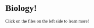 # <span style="font-family: Arno Pro">Biology!</span>

<span style="font-family: Arno Pro">
Click on the files on the left side to learn more!
</span>